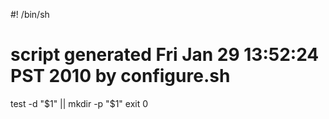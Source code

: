 #! /bin/sh
# script generated Fri Jan 29 13:52:24 PST 2010 by configure.sh

test -d "$1" || mkdir -p "$1"
exit 0
